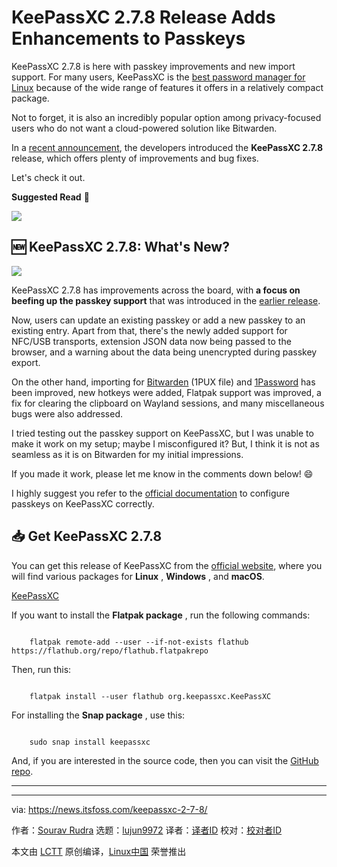 [#]: subject: "KeePassXC 2.7.8 Release Adds Enhancements to Passkeys"
[#]: via: "https://news.itsfoss.com/keepassxc-2-7-8/"
[#]: author: "Sourav Rudra https://news.itsfoss.com/author/sourav/"
[#]: collector: "lujun9972/lctt-scripts-1705972010"
[#]: translator: " "
[#]: reviewer: " "
[#]: publisher: " "
[#]: url: " "

KeePassXC 2.7.8 Release Adds Enhancements to Passkeys
======
KeePassXC 2.7.8 is here with passkey improvements and new import
support.
For many users, KeePassXC is the [best password manager for Linux][1] because of the wide range of features it offers in a relatively compact package.

Not to forget, it is also an incredibly popular option among privacy-focused users who do not want a cloud-powered solution like Bitwarden.

In a [recent announcement][2], the developers introduced the **KeePassXC 2.7.8** release, which offers plenty of improvements and bug fixes.

Let's check it out.

**Suggested Read** 📖

![][3]

## 🆕 KeePassXC 2.7.8: What's New?

![][4]

KeePassXC 2.7.8 has improvements across the board, with **a focus on beefing up the passkey support** that was introduced in the [earlier release][5].

Now, users can update an existing passkey or add a new passkey to an existing entry. Apart from that, there's the newly added support for NFC/USB transports, extension JSON data now being passed to the browser, and a warning about the data being unencrypted during passkey export.

On the other hand, importing for [Bitwarden][6] (1PUX file) and [1Password][7] has been improved, new hotkeys were added, Flatpak support was improved, a fix for clearing the clipboard on Wayland sessions, and many miscellaneous bugs were also addressed.

I tried testing out the passkey support on KeePassXC, but I was unable to make it work on my setup; maybe I misconfigured it? But, I think it is not as seamless as it is on Bitwarden for my initial impressions.

If you made it work, please let me know in the comments down below! 😄

I highly suggest you refer to the [official documentation][8] to configure passkeys on KeePassXC correctly.

## 📥 Get KeePassXC 2.7.8

You can get this release of KeePassXC from the [official website][9], where you will find various packages for **Linux** , **Windows** , and **macOS**.

[KeePassXC][9]

If you want to install the **Flatpak package** , run the following commands:

```

    flatpak remote-add --user --if-not-exists flathub https://flathub.org/repo/flathub.flatpakrepo

```

Then, run this:

```

    flatpak install --user flathub org.keepassxc.KeePassXC

```

For installing the **Snap package** , use this:

```

    sudo snap install keepassxc

```

And, if you are interested in the source code, then you can visit the [GitHub repo][10].

* * *

--------------------------------------------------------------------------------

via: https://news.itsfoss.com/keepassxc-2-7-8/

作者：[Sourav Rudra][a]
选题：[lujun9972][b]
译者：[译者ID](https://github.com/译者ID)
校对：[校对者ID](https://github.com/校对者ID)

本文由 [LCTT](https://github.com/LCTT/TranslateProject) 原创编译，[Linux中国](https://linux.cn/) 荣誉推出

[a]: https://news.itsfoss.com/author/sourav/
[b]: https://github.com/lujun9972
[1]: https://itsfoss.com/password-managers-linux/
[2]: https://keepassxc.org/blog/2024-05-06-2.7.8-released/
[3]: https://itsfoss.com/content/images/size/w256h256/2022/12/android-chrome-192x192.png
[4]: https://news.itsfoss.com/content/images/2024/05/KeePassXC_2.7.8.png
[5]: https://keepassxc.org/blog/2024-03-10-2.7.7-released/
[6]: https://bitwarden.com/
[7]: https://1password.com/
[8]: https://keepassxc.org/docs/KeePassXC_UserGuide#_passkeys
[9]: https://keepassxc.org/download/
[10]: https://github.com/keepassxreboot/keepassxc
